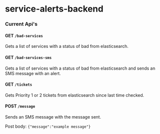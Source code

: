# service-alerts-backend

### Current Api's

#### GET ```/bad-services```

Gets a list of services with a status of bad from elasticsearch.

#### GET ```/bad-services-sms```

Gets a list of services with a status of bad from elasticsearch and sends an 
SMS message with an alert.

#### GET ```/tickets```

Gets Priority 1 or 2 tickets from elasticsearch since last time checked.

#### POST ```/message```

Sends an SMS message with the message sent.

Post body:
```{"message":"example message"}```


